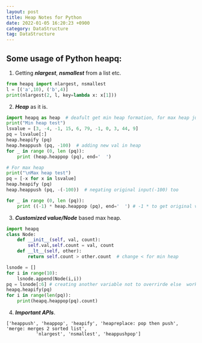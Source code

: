 ```yaml
---
layout: post 
title: Heap Notes for Python 
date: 2022-01-05 16:20:23 +0900 
category: DataStructure
tag: DataStructure
---
```


## Some usage of Python heapq:

1. Getting _**nlargest**_, **_nsmallest_** from a list etc.

```python
from heapq import nlargest, nsmallest
l = [('a',10), ('b',4)]
print(nlargest(2, l, key=lambda x: x[1]))
```

2. _**Heap**_ as it is. 


```python
import heapq as heap  # deafult get min heap formation, for max heap just negate all values
print("Min heap test")
lsvalue = [3, -4, -1, 15, 6, 79, -1, 0, 3, 44, 9]
pq = lsvalue[:]
heap.heapify (pq)
heap.heappush (pq, -100)  # adding new val in heap
for _ in range (0, len (pq)):
    print (heap.heappop (pq), end='  ')

# For max heap
print("\nMax heap test")
pq = [-x for x in lsvalue]
heap.heapify (pq)
heap.heappush (pq, -(-100))  # negating original input(-100) too

for _ in range (0, len (pq)):
    print ((-1) * heap.heappop (pq), end='  ') # -1 * to get original vals
```


3. _**Customized value/Node**_ based max heap.  
 

```python
import heapq
class Node:
    def __init__(self, val, count):
        self.val,self.count = val, count
    def __lt__(self, other):
        return self.count > other.count  # change < for min heap

lsnode = []
for i in range(10):
    lsnode.append(Node(i,i))
pq = lsnode[:6] # creating another variable not to overrirde else  work on lsnode
heapq.heapify(pq)
for i in range(len(pq)):
    print(heapq.heappop(pq).count)
```


4. _**Important APIs**_. 
```
['heappush', 'heappop', 'heapify', 'heapreplace: pop then push', 'merge: merges 2 sorted list',
           'nlargest', 'nsmallest', 'heappushpop']
```